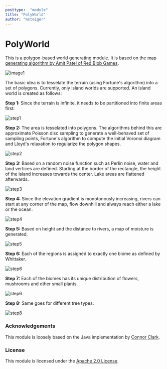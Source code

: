 ```yaml
---
posttype:  "module"  
title: "PolyWorld"
author: "msteiger"
---
```

# PolyWorld

This is a polygon-based world generating module. It is based on the [map generating algorithm by Amit Patel of Red Blob Games](http://www-cs-students.stanford.edu/~amitp/game-programming/polygon-map-generation/).

![image1](images/2015-07-22_island.jpg "A screenshot of version 0.6.0")

The basic idea is to tesselate the terrain (using Fortune's algorithm) into a set of polygons.
Currently, only island worlds are supported. An island world is created as follows:

**Step 1:** Since the terrain is infinite, it needs to be partitioned into finite areas first:

![step1](images/step1_partition.png "An arbitrarily sized area in the world")

**Step 2:** The area is tesselated into polygons. The algorithms behind this are approximate Poisson disc sampling to generate a well-behaved set of sampling points, Fortune's algorithm to compute the initial Voronoi diagram and Lloyd's relaxation to regularize the polygon shapes.

![step2](images/step2_tesselation.png "An arbitrarily sized area in the world")

**Step 3:** Based on a random noise function such as Perlin noise, water and land vertices are defined. Starting at the border of the rectangle, the height of the island increases towards the center. Lake areas are flattened afterwards.

![step3](images/step3_elevation.png "The generated height map of the island")

**Step 4:** Since the elevation gradient is monotonously increasing, rivers can start at any corner of the map, flow downhill
and always reach either a lake or the ocean.

![step4](images/step4_rivers.png "The generated rivers always flow downwards until they hit the ocean")

**Step 5:** Based on height and the distance to rivers, a map of moisture is generated.

![step5](images/step5_moisture.png "The generated height map of the island")

**Step 6:** Each of the regions is assigned to exactly one biome as defined by Whittaker.

![step6](images/step6_biomes.png "The generated biomes of the island")

**Step 7:** Each of the biomes has its unique distribution of flowers, mushrooms and other small plants.

![step6](images/step7_flora.png "The generated flora of the island")

**Step 8:** Same goes for different tree types.

![step8](images/step8_trees.png "The fully generated island")

### Acknowledgements

This module is loosely based on the Java implementation by [Connor Clark](https://github.com/Hoten/Java-Delaunay).

### License

This module is licensed under the [Apache 2.0 License](http://www.apache.org/licenses/LICENSE-2.0.html).
